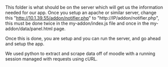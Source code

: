 This folder is what should be on the server which will get us the information needed for our app. Once you setup an apache or similar server, change this "http://10.1.39.55/addon/notifier.php" to "http://IP/addon/notifier.php", this must be done twice in the my-addon/index.js file and once in the my-addon/data/panel.html page.

Once this is done, you are setup and you can run the server, and go ahead and setup the app.

We used python to extract and scrape data off of moodle with a running session managed with requests using cURL.
